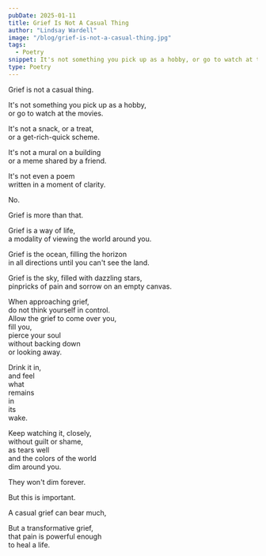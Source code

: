 ```yaml
---
pubDate: 2025-01-11
title: Grief Is Not A Casual Thing
author: "Lindsay Wardell"
image: "/blog/grief-is-not-a-casual-thing.jpg"
tags:
  - Poetry
snippet: It's not something you pick up as a hobby, or go to watch at the movies. Grief is more than that.
type: Poetry
---
```

Grief is not a casual thing.

It's not something you pick up as a hobby,<br />
or go to watch at the movies.

It's not a snack, or a treat,<br />
or a get-rich-quick scheme.

It's not a mural on a building<br />
or a meme shared by a friend.

It's not even a poem<br />
written in a moment of clarity.

No.

Grief is more than that.

Grief is a way of life,<br />
a modality of viewing the world around you.

Grief is the ocean, filling the horizon<br />
in all directions until you can't see the land.

Grief is the sky, filled with dazzling stars,<br />
pinpricks of pain and sorrow on an empty canvas.

When approaching grief,<br />
do not think yourself in control.<br />
Allow the grief to come over you,<br />
fill you,<br />
pierce your soul<br />
without backing down<br />
or looking away.

Drink it in,<br />
and feel<br />
what<br />
remains<br />
in<br />
its<br />
wake.

Keep watching it, closely,<br />
without guilt or shame,<br />
as tears well<br />
and the colors of the world<br />
dim around you.

They won't dim forever.

But this is important.

A casual grief can bear much,

But a transformative grief,<br />
that pain is powerful enough<br />
to heal a life.
